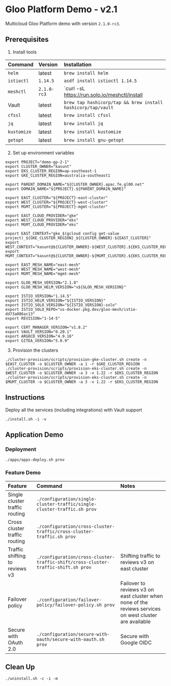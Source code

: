# Gloo Platform Demo - v2.1

Multicloud Gloo Platform demo with version `2.1.0-rc3`.

## Prerequisites

1. Install tools

  | Command   | Version |      Installation      |
  |:----------|:---------------|:-------------|
  | `helm` | latest | `brew install helm` |
  | `istioctl` | `1.14.5` | `asdf install istioctl 1.14.5` |
  | `meshctl` | `2.1.0-rc3` | `curl -sL https://run.solo.io/meshctl/install | GLOO_MESH_VERSION=v2.1.0-rc3 sh -` |
  | Vault | latest | `brew tap hashicorp/tap && brew install hashicorp/tap/vault` |
  | `cfssl` | latest | `brew install cfssl` |
  | `jq` | latest | `brew install jq` |
  | `kustomize` | latest | `brew install kustomize` |
  | `getopt` | latest | `brew install gnu-getopt` |

2. Set up environment variables

  ```
  export PROJECT="demo-gp-2-1"
  export CLUSTER_OWNER="kasunt"
  export EKS_CLUSTER_REGION=ap-southeast-1
  export GKE_CLUSTER_REGION=australia-southeast1

  export PARENT_DOMAIN_NAME="${CLUSTER_OWNER}.apac.fe.gl00.net"
  export DOMAIN_NAME="${PROJECT}.${PARENT_DOMAIN_NAME}"

  export EAST_CLUSTER="${PROJECT}-east-cluster"
  export WEST_CLUSTER="${PROJECT}-west-cluster"
  export MGMT_CLUSTER="${PROJECT}-mgmt-cluster"

  export EAST_CLOUD_PROVIDER="gke"
  export WEST_CLOUD_PROVIDER="eks"
  export MGMT_CLOUD_PROVIDER="eks"

  export EAST_CONTEXT="gke_$(gcloud config get-value project)_${GKE_CLUSTER_REGION}_${CLUSTER_OWNER}-${EAST_CLUSTER}"
  export WEST_CONTEXT="kasunt@${CLUSTER_OWNER}-${WEST_CLUSTER}.${EKS_CLUSTER_REGION}.eksctl.io"
  export MGMT_CONTEXT="kasunt@${CLUSTER_OWNER}-${MGMT_CLUSTER}.${EKS_CLUSTER_REGION}.eksctl.io"

  export EAST_MESH_NAME="east-mesh"
  export WEST_MESH_NAME="west-mesh"
  export MGMT_MESH_NAME="mgmt-mesh"
  
  export GLOO_MESH_VERSION="2.1.0"
  export GLOO_MESH_HELM_VERSION="v${GLOO_MESH_VERSION}"

  export ISTIO_VERSION="1.14.5"
  export ISTIO_HELM_VERSION="${ISTIO_VERSION}"
  export ISTIO_SOLO_VERSION="${ISTIO_VERSION}-solo"
  export ISTIO_SOLO_REPO="us-docker.pkg.dev/gloo-mesh/istio-dd73a086ac13"
  export REVISION="1-14-5"

  export CERT_MANAGER_VERSION="v1.8.2"
  export VAULT_VERSION="0.20.1"
  export ARGOCD_VERSION="4.9.16"
  export GITEA_VERSION="5.0.9"
  ```

3. Provision the clusters

  ```
  ./cluster-provision/scripts/provision-gke-cluster.sh create -n $EAST_CLUSTER -o $CLUSTER_OWNER -a 1 -r $GKE_CLUSTER_REGION
  ./cluster-provision/scripts/provision-eks-cluster.sh create -n $WEST_CLUSTER -o $CLUSTER_OWNER -a 3 -v 1.22 -r $EKS_CLUSTER_REGION
  ./cluster-provision/scripts/provision-eks-cluster.sh create -n $MGMT_CLUSTER -o $CLUSTER_OWNER -a 3 -v 1.22 -r $EKS_CLUSTER_REGION
  ```

## Instructions

Deploy all the services (including integrations) with Vault support

```
./install.sh -i -v
```

## Application Demo

### Deployment

```
./apps/apps-deploy.sh prov
```

### Feature Demo

| Feature   |      Command      |  Notes |
|:----------|:-------------|:------|
| Single cluster traffic routing | `./configuration/single-cluster-traffic/single-cluster-traffic.sh prov` |  |
| Cross cluster traffic routing  | `./configuration/cross-cluster-traffic/cross-cluster-traffic.sh prov`   |  |
| Traffic shifting to reviews v3 | `./configuration/cross-cluster-traffic-shift/cross-cluster-traffic-shift.sh prov` | Shifting traffic to reviews v3 on east cluster |
| Failover policy | `./configuration/failover-policy/failover-policy.sh prov` | Failover to reviews v3 on east cluster when none of the reviews services on west cluster are available |
| Secure with OAuth 2.0 | `./configuration/secure-with-oauth/secure-with-oauth.sh prov` | Secure with Google OIDC |


## Clean Up

```
./uninstall.sh -c -i -m
```